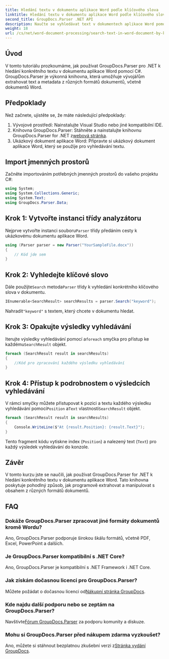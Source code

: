 ```yaml
---
title: Hledání textu v dokumentu aplikace Word podle klíčového slova
linktitle: Hledání textu v dokumentu aplikace Word podle klíčového slova
second_title: GroupDocs.Parser .NET API
description: Naučte se vyhledávat text v dokumentech aplikace Word pomocí GroupDocs.Parser for .NET. Extrahujte konkrétní klíčová slova efektivně.
weight: 18
url: /cs/net/word-document-processing/search-text-in-word-document-by-keyword/
---
```

## Úvod
V tomto tutoriálu prozkoumáme, jak používat GroupDocs.Parser pro .NET k hledání konkrétního textu v dokumentu aplikace Word pomocí C#. GroupDocs.Parser je výkonná knihovna, která umožňuje vývojářům extrahovat text a metadata z různých formátů dokumentů, včetně dokumentů Word.
## Předpoklady
Než začnete, ujistěte se, že máte následující předpoklady:
1. Vývojové prostředí: Nainstalujte Visual Studio nebo jiné kompatibilní IDE.
2.  Knihovna GroupDocs.Parser: Stáhněte a nainstalujte knihovnu GroupDocs.Parser for .NET z[webová stránka](https://releases.groupdocs.com/parser/net/).
3. Ukázkový dokument aplikace Word: Připravte si ukázkový dokument aplikace Word, který se použije pro vyhledávání textu.

## Import jmenných prostorů
Začněte importováním potřebných jmenných prostorů do vašeho projektu C#:
```csharp
using System;
using System.Collections.Generic;
using System.Text;
using GroupDocs.Parser.Data;
```
## Krok 1: Vytvořte instanci třídy analyzátoru
 Nejprve vytvořte instanci souboru`Parser` třídy předáním cesty k ukázkovému dokumentu aplikace Word.
```csharp
using (Parser parser = new Parser("YourSampleFile.docx"))
{
    // Kód jde sem
}
```
## Krok 2: Vyhledejte klíčové slovo
 Dále použijte`Search` metoda`Parser` třídy k vyhledání konkrétního klíčového slova v dokumentu.
```csharp
IEnumerable<SearchResult> searchResults = parser.Search("keyword");
```
 Nahradit`"keyword"` s textem, který chcete v dokumentu hledat.
## Krok 3: Opakujte výsledky vyhledávání
 Iterujte výsledky vyhledávání pomocí a`foreach` smyčka pro přístup ke každému`SearchResult` objekt.
```csharp
foreach (SearchResult result in searchResults)
{
    //Kód pro zpracování každého výsledku vyhledávání
}
```
## Krok 4: Přístup k podrobnostem o výsledcích vyhledávání
 V rámci smyčky můžete přistupovat k pozici a textu každého výsledku vyhledávání pomocí`Position` a`Text` vlastnosti`SearchResult` objekt.
```csharp
foreach (SearchResult result in searchResults)
{
    Console.WriteLine($"At {result.Position}: {result.Text}");
}
```
Tento fragment kódu vytiskne index (`Position`) a nalezený text (`Text`) pro každý výsledek vyhledávání do konzole.

## Závěr
V tomto kurzu jste se naučili, jak používat GroupDocs.Parser for .NET k hledání konkrétního textu v dokumentu aplikace Word. Tato knihovna poskytuje pohodlný způsob, jak programově extrahovat a manipulovat s obsahem z různých formátů dokumentů.

## FAQ
### Dokáže GroupDocs.Parser zpracovat jiné formáty dokumentů kromě Wordu?
Ano, GroupDocs.Parser podporuje širokou škálu formátů, včetně PDF, Excel, PowerPoint a dalších.
### Je GroupDocs.Parser kompatibilní s .NET Core?
Ano, GroupDocs.Parser je kompatibilní s .NET Framework i .NET Core.
### Jak získám dočasnou licenci pro GroupDocs.Parser?
 Můžete požádat o dočasnou licenci od[Nákupní stránka GroupDocs](https://purchase.groupdocs.com/temporary-license/).
### Kde najdu další podporu nebo se zeptám na GroupDocs.Parser?
 Navštivte[Fórum GroupDocs.Parser](https://forum.groupdocs.com/c/parser/17) za podporu komunity a diskuze.
### Mohu si GroupDocs.Parser před nákupem zdarma vyzkoušet?
 Ano, můžete si stáhnout bezplatnou zkušební verzi z[Stránka vydání GroupDocs](https://releases.groupdocs.com/).